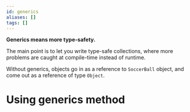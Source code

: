 ```yaml
---
id: generics
aliases: []
tags: []
---
```


**Generics means more type-safety.**

The main point is to let you write type-safe collections,
where more problems are caught at compile-time instead of runtime.

Without generics, objects go in as a reference to `SoccerBall` object,
and come out as a reference of type `Object`.

# Using generics method

